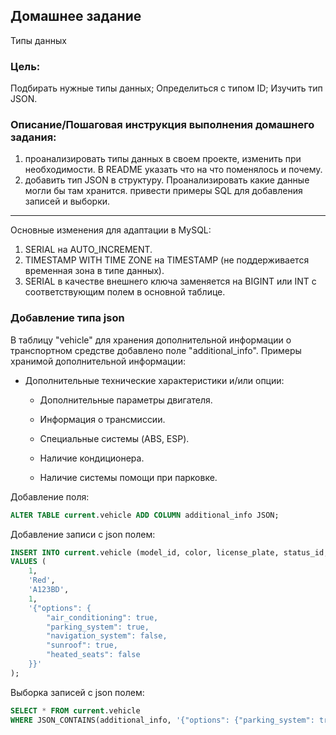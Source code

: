## Домашнее задание ##
Типы данных

### Цель: ###
Подбирать нужные типы данных;
Определиться с типом ID;
Изучить тип JSON.


### Описание/Пошаговая инструкция выполнения домашнего задания: ###
1. проанализировать типы данных в своем проекте, изменить при необходимости. В README указать что на что поменялось и почему.
2. добавить тип JSON в структуру. Проанализировать какие данные могли бы там хранится. привести примеры SQL для добавления записей и выборки.

---------------------------------------------
Основные изменения для адаптации в MySQL:

1. SERIAL на AUTO_INCREMENT.
2. TIMESTAMP WITH TIME ZONE на TIMESTAMP (не поддерживается временная зона в типе данных).
3. SERIAL в качестве внешнего ключа заменяется на BIGINT или INT с соответствующим полем в основной таблице.

### Добавление типа json ###
В таблицу "vehicle" для хранения дополнительной информации о транспортном средстве добавлено поле "additional_info".
Примеры хранимой дополнительной информации: 
- Дополнительные технические характеристики и/или опции:
  
  - Дополнительные параметры двигателя.
  
  - Информация о трансмиссии.
  
  - Специальные системы (ABS, ESP).
  
  - Наличие кондиционера.
  
  - Наличие системы помощи при парковке.


 Добавление поля:
``` sql
ALTER TABLE current.vehicle ADD COLUMN additional_info JSON;
```
  Добавление записи с json полем: 
```sql
INSERT INTO current.vehicle (model_id, color, license_plate, status_id, additional_info)
VALUES (
    1, 
    'Red', 
    'A123BD', 
    1, 
    '{"options": {
        "air_conditioning": true,
        "parking_system": true,
        "navigation_system": false,
        "sunroof": true,
        "heated_seats": false
    }}'
);
```
  Выборка записей с json полем:
```sql
SELECT * FROM current.vehicle 
WHERE JSON_CONTAINS(additional_info, '{"options": {"parking_system": true, "sunroof": true}}');
```
